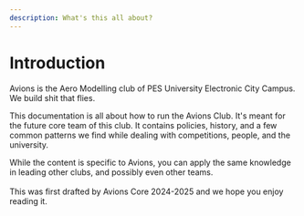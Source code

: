 ```yaml
---
description: What's this all about?
---
```


# Introduction

Avions is the Aero Modelling club of PES University Electronic City Campus. We build shit that flies.

This documentation is all about how to run the Avions Club. It's meant for the future core team of this club. It contains policies, history, and a few common patterns we find while dealing with competitions, people, and the university.

While the content is specific to Avions, you can apply the same knowledge in leading other clubs, and possibly even other teams.\
\
This was first drafted by Avions Core 2024-2025 and we hope you enjoy reading it.
